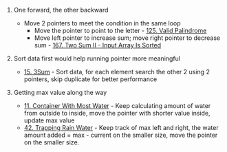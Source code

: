 1. One forward, the other backward
    - Move 2 pointers to meet the condition in the same loop
        - Move the pointer to point to the letter - [125. Valid Palindrome](https://leetcode.com/problems/valid-palindrome/)
        - Move left pointer to increase sum; move right pointer to decrease sum - [167. Two Sum II - Input Array Is Sorted](https://leetcode.com/problems/two-sum-ii-input-array-is-sorted/)

1. Sort data first would help running pointer more meaningful
    - [15. 3Sum](https://leetcode.com/problems/3sum/) - Sort data, for each element search the other 2 using 2 pointers, skip duplicate for better performance

1. Getting max value along the way
    - [11. Container With Most Water](https://leetcode.com/problems/container-with-most-water/) - Keep calculating amount of water from outside to inside, move the pointer with shorter value inside, update max value
    - [42. Trapping Rain Water](https://leetcode.com/problems/trapping-rain-water/) - Keep track of max left and right, the water amount added = max - current on the smaller size, move the pointer on the smaller size.

